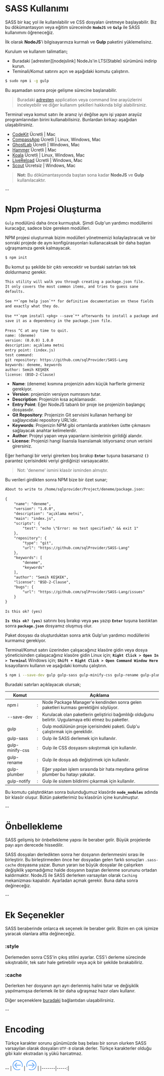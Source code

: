 # SASS Kullanımı

SASS bir kaç yol ile kullanılabilir ve CSS dosyaları üretmeye başlayabilir.
Biz bu dökümantasyon veya eğitim süreceinde **`NodeJS`** ve **`Gulp`** ile SASS kullanımını öğreneceğiz.

İlk olarak **NodeJS**'i bilgisayarınıza kurmalı ve **Gulp** paketini yüklemelisinz.

Kurulum ve kullanım talimatları;

 * Buradaki [adresten][nodejslink] NodeJs'in LTS(Stable) sürümünü indirip kurun.
 * Teminali/Komut satırını açın ve aşağıdaki komutu çalıştırın.
```bash
$ sudo npm i -g gulp
```

Bu aşamadan sonra proje gelişme sürecine başlanabilir.


> Buradaki [adresten](http://sass-lang.com/install) application veya command line arayüzlerini inceleyebilir ve diğer kullanım şekilleri hakkında bilgi alabilirsiniz.

Terminal veya komut satırı ile aranız iyi değilse aynı işi yapan arayüz programlarından birini kullanabilisiniz. Bunlardan birkaçı aşağıdan ulaşabilirsiniz.

 * [CodeKit][CodeKitLink] Ücretli | Mac
 * [CompassApp][CompassAppLink] Ücretli | Linux, Windows, Mac
 * [GhostLab][GhostlabLink] Ücretli | Windows, Mac
 * [Hammer][HammerLink] Ücretli | Mac
 * [Koala][KoalaLink] Ücretli | Linux, Windows, Mac
 * [LiveReload][LiveReloadLink] Ücretli | Windows, Mac
 * [Scout][ScoutLink] Ücretsiz | Windows, Mac

> **Not:** Bu dökümantasyonda baştan sona kadar **NodeJS** ve **Gulp** kullanılacaktır.


[CodeKitLink]: http://incident57.com/codekit/
[CompassAppLink]: http://compass.kkbox.comhttp://incident57.com/codekit/
[GhostlabLink]: http://www.vanamco.com/ghostlab/
[HammerLink]: http://hammerformac.com
[KoalaLink]: http://hammerformac.com
[LiveReloadLink]: http://livereload.com
[ScoutLink]: http://mhs.github.io/scout-app/

--

# Npm Projesi Oluşturma

`Gulp` modülünü daha önce kurmuştuk. Şimdi Gulp'un yardımcı modüllerini kuracağız, sadece bize gereken modülleri. 

NPM projesi oluşturmak bizim modülleri yönetmemizi kolaylaştıracak ve bir sonraki projede de aynı konfigürasyonları kullanacaksak bir daha baştan uğraşmamıza gerek kalmayacak.

```bash
$ npm init
```
Bu komut şu şekilde bir çıktı verecektir ve burdaki satırları tek tek doldurmanız gerekir.

	This utility will walk you through creating a package.json file.
	It only covers the most common items, and tries to guess sane defaults.

	See **`npm help json`** for definitive documentation on these fields
	and exactly what they do.

	Use **`npm install <pkg> --save`** afterwards to install a package and
	save it as a dependency in the package.json file.

	Press ^C at any time to quit.
	name: (deneme) 
	version: (0.0.0) 1.0.0
	description: açıklama metni
	entry point: (index.js) 
	test command: 
	git repository: https://github.com/sqlProvider/SASS-Lang
	keywords: deneme, keywords
	author: Semih KEŞKEK
	license: (BSD-2-Clause)
	
 * **Name**: (deneme) kısmına projenizin adını küçük harflerle girmeniz gerekiyor. 
 * **Version**: projenizin versiyon numrasını tutar.
 * **Description**: Projenizin kısa açıklamasıdır.
 * **Entry Point**: Eğer NodeJS tabanlı bir proje ise projenizin başlangıç dosyasıdır.
 * **Git Repository**: Projenizin Git servisini kullanan herhangi bir sağlayıcıdaki repository URL'idir.
 * **Keywords**: Projenizin NPM gibi ortamlarda aratılırken üstte çıkmasını sağlayacak anahtar kelimelerdir.
 * **Author**: Projeyi yapan veya yapanların isimlerinin girildiği alandır.
 * **License**: Projenizi hangi lisansla lisanslamak istiyorsanız onun verisini girersiniz.

Eğer herhangi bir veriyi girerken boş bırakıp **`Enter`** tuşuna basarsanız **`()`** parantez içerisindeki veriyi girdiğinizi varsayacaktır.
> Not: 'deneme' ismini klasör isminden almıştır.  
	
Bu verileri girdikten sonra NPM bize bir özet sunar;

	About to write to /home/sqlprovider/Project/deneme/package.json:

	{
		"name": "deneme",
		"version": "1.0.0",
		"description": "açıklama metni",
		"main": "index.js",
		"scripts": {
			"test": "echo \"Error: no test specified\" && exit 1"
		},
		"repository": {
			"type": "git",
			"url": "https://github.com/sqlProvider/SASS-Lang"
		},
		"keywords": [
			"deneme",
			"keywords"
		],
		"author": "Semih KEŞKEK",
		"license": "BSD-2-Clause",
		"bugs": {
			"url": "https://github.com/sqlProvider/SASS-Lang/issues"
		}
	}

	Is this ok? (yes) 

**`Is this ok? (yes)`** satırını boş bırakıp veya **`yes`** yazıp **`Enter`** tuşuna bastıktan sonra **`package.json`** dosyamız oluşmuş olur.

Paket dosyası da oluşturduktan sonra artık Gulp'un yardımcı modüllerini kurmamız gerekiyor.

Terminal/Komut satırı üzerinden çalışacağınız klasöre gidin veya dosya yöneticisinden çalaşacağınız klasöre gidin 
Linux için; **`Right Click > Open In > Terminal`** 
Windows için; **`Shift + Right Click > Open Command Window Here`** kısayollarını kullanın ve aşağıdaki komutu çalıştırın.

```bash
$ npm i --save-dev gulp gulp-sass gulp-minify-css gulp-rename gulp-plumber gulp-notify
```
Buradaki satırları açıklayacak olursak;

| Komut           |   | Açıklama                                                                                                 |
|-----------------|---|----------------------------------------------------------------------------------------------------------|
| npm i           | : | Node Package Manager'e kendinden sonra gelen paketleri kurması gerektiğini söylüyor.                     |
| --save-dev      | : | Kurulacak olan paketlerin geliştirici bağımlılığı olduğunu belirtir. Uygulamaya etki etmez bu paketler.  |
| gulp            | : | Gulp modülünün proje içerisindeki paketi. Gulp'u çalıştırmak için gereklidir.                            |
| gulp-sass       | : | Gulp ile SASS derlemek için kullanılır.                                                                  |
| gulp-minify-css | : | Gulp ile CSS dosyasını sıkıştırmak için kullanılır.                                                      |
| gulp-rename     | : | Gulp ile dosya adı değiştirmek için kullanılır.                                                          |
| gulp-plumber    | : | Eğer yapılan işlem sırasında bir hata meydana gelirse plumber bu hatayı yakalar.                         |
| gulp-notify     | : | Gulp ile sistem bildirimi çıkarmak için kullanılır.                                                      |

Bu komutu çalıştırdıktan sonra bulunduğumuz klasörde **`node_modules`** adında bir klasör oluşur. Bütün paketlerimiz bu klasörün içine kurulmuştur.

-- 
 
# Önbellekleme
	
SASS gelişmiş bir önbellekleme yapısı ile beraber gelir. Büyük projelerde payı aşırı derecede hissedilir.

SASS dosyaları derledikten sonra her dosyanın derlenmesini sırası ile birleştirir. 
Bu birleştirmeden önce her dosyadan gelen farklı sonuçları `.sass-cache` dosyasına yazar. 
Bunun yararı ise büyük dosyalar ile çalışırken değişiklik yapmadığımız halde dosyanın baştan derlenme sorununu ortadan kaldırmaktır.
NodeJS ile SASS derlerken varsayılan olarak `Caching` mekanizması kapalıdır. Ayarladan açmak gerekir. Buna daha sonra değineceğiz. 

--

# Ek Seçenekler

SASS beraberinde onlarca ek seçenek ile beraber gelir. Bizim en çok işimize yaracak olanlara altta değineceğiz. 

### :style

Derlemeden sonra CSS'in çıkış stilini ayarlar. CSS'i derleme sürecinde sıkıştırabilir, tek satır hale getirebilir veya açık bir şekilde bırakabiliriz.

### :cache 

Derlerken her dosyanın ayrı ayrı derlenmiş halini tutar ve değişiklik yapılmamışsa derlemek ile bir daha uğraşmaz hazır olanı kullanır.

Diğer seçeneklere [buradaki][OptionsLink] bağlantıdan ulaşabilirsiniz.

--

# Encoding

Türkçe karakter sorunu günümüzde baş belası bir sorun olurken SASS varsayılan olarak dosyaları `UTF-8` olarak derler. Türkçe karakterler olduğu gibi kalır ekstradan iş yükü harcatmaz.


--
| [![Back][back]](Syntax.md) | [![Next][next]](CSS.md) |
|-------|-----:|

[back]: https://raw.githubusercontent.com/sqlProvider/SASS-Lang/master/Resources/back.png
[next]: https://raw.githubusercontent.com/sqlProvider/SASS-Lang/master/Resources/next.png

[OptionsLink]:http://sass-lang.com/documentation/file.SASS_REFERENCE.html#options